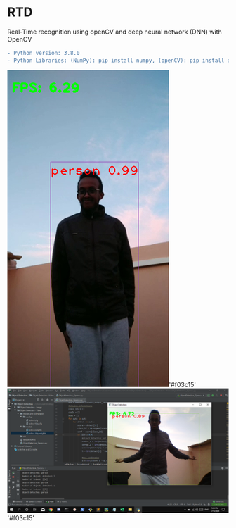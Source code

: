 # RTD
Real-Time recognition using openCV and deep neural network (DNN) with OpenCV

```diff
- Python version: 3.8.0
- Python Libraries: (NumPy): pip install numpy, (openCV): pip install opencv-python
```

![#f03c15](img/img2.png)'#f03c15'
![#f03c15](img/img1.png)'#f03c15'
